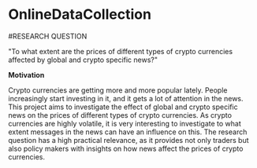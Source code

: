 # OnlineDataCollection

#RESEARCH QUESTION

"To what extent are the prices of different types of crypto currencies affected by global and crypto specific news?"

__Motivation__

Crypto currencies are getting more and more popular lately. People increasingly start investing in it, and it gets a lot of attention in the news. This project aims to investigate the effect of global and crypto specific news on the prices of different types of crypto currencies. As crypto currencies are highly volatile, it is very interesting to investigate to what extent messages in the news can have an influence on this. The research question has a high practical relevance, as it provides not only traders but also policy makers with insights on how news affect the prices of crypto currencies. 




